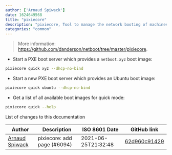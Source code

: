 ```yaml
---
author: ['Arnaud Spiwack']
date: 1624649568
title: "pixiecore"
description: "pixiecore, Tool to manage the network booting of machines."
categories: "common"
---
```

> More information: <https://github.com/danderson/netboot/tree/master/pixiecore>.

- Start a PXE boot server which provides a `netboot.xyz` boot image:

```bash
pixiecore quick xyz --dhcp-no-bind
```

- Start a new PXE boot server which provides an Ubuntu boot image:

```bash
pixiecore quick ubuntu --dhcp-no-bind
```

- Get a list of all available boot images for quick mode:

```bash
pixiecore quick --help
```
List of changes to this documentation


Author | Description | ISO 8601 Date | GitHub link
------|-----|-----|-----
[Arnaud Spiwack](mailto:arnaud@spiwack.net) | pixiecore: add page (#6094) | 2021-06-25T21:32:48 | [62d960c91429](https://github.com/tldr-pages/tldr/commit/62d960c91429695e86e112ec1466b0441d974fc0)

